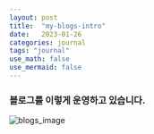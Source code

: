 ```yaml
---
layout: post
title:  "my-blogs-intro"
date:   2023-01-26  
categories: journal
tags: "journal"
use_math: false
use_mermaid: false
---
```


### 블로그를 이렇게 운영하고 있습니다.

![blogs_image](https://blogger.googleusercontent.com/img/a/AVvXsEg15yO8Bnpu8p5WUf-mmRvmLDU9GHb_zN99FTIKTt1vOmCLZQSQIti9_a1FSfKJOnevwchXQGK2-UoV1eoTU4_aqLjn8MVsLL-FXD3tQX4gZoR0GRN5YZNrUbI8vXAICdZxm8-Ishp4yVL8jq0sGf4XZxaGSaJolf4vSavHf_J7iPoY0hUvWF6MWJPIyw=w1684-h1069-p-k-no-nu)


